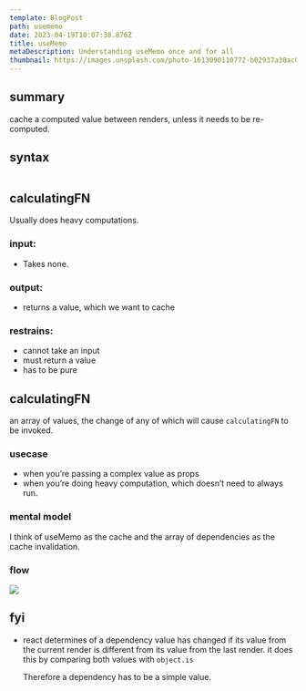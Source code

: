 ```yaml
---
template: BlogPost
path: usememo
date: 2023-04-19T10:07:38.876Z
title: useMemo
metaDescription: Understanding useMemo once and for all
thumbnail: https://images.unsplash.com/photo-1613090110772-b02937a30ac0?ixlib=rb-4.0.3&ixid=MnwxMjA3fDB8MHxwaG90by1wYWdlfHx8fGVufDB8fHx8&auto=format&fit=crop&w=1000&q=80
---
```



## **summary**

cache a computed value between renders, unless it needs to be re-computed.

## **syntax**

```jsx

```

## **calculatingFN**

Usually does heavy computations.

### **input:**

* Takes none.

### **output:**

* returns a value, which we want to cache

### **restrains:**

* cannot take an input
* must return a value
* has to be pure

## **calculatingFN**

an array of values, the change of any of which will cause `calculatingFN` to be invoked.

### **usecase**

* when you’re passing a complex value as props
* when you’re doing heavy computation, which doesn’t need to always run.

### **mental model**

I think of useMemo as the cache and the array of dependencies as the cache invalidation.

### **flow**

![](/assets/screenshot-2023-04-20-at-5.08.33-pm.png)



## fyi

* react determines of a dependency value has changed if its value from the current render is different from its value from the last render. it does this by comparing both values with `object.is`

  Therefore a dependency has to be a simple value.